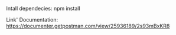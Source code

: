 <p>Intall dependecies: npm install</p>

Link' Documentation: https://documenter.getpostman.com/view/25936189/2s93mBxKR8

